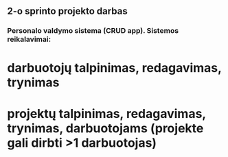 ## 2-o sprinto projekto darbas

### Personalo valdymo sistema (CRUD app). Sistemos reikalavimai: 
# darbuotojų talpinimas, redagavimas, trynimas
# projektų talpinimas, redagavimas, trynimas, darbuotojams (projekte gali dirbti >1 darbuotojas)


